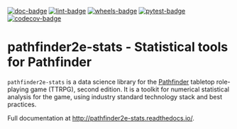[![doc-badge](https://readthedocs.org/projects/pathfinder2e-stats/badge/?version=latest)](https://readthedocs.org/projects/pathfinder2e-stats/builds/)
[![lint-badge](https://github.com/crusaderky/pathfinder2e_stats/actions/workflows/lint.yml/badge.svg)](https://github.com/crusaderky/pathfinder2e_stats/actions)
[![wheels-badge](https://github.com/crusaderky/pathfinder2e_stats/actions/workflows/wheels.yml/badge.svg)](https://github.com/crusaderky/pathfinder2e_stats/actions)
[![pytest-badge](https://github.com/crusaderky/pathfinder2e_stats/actions/workflows/pytest.yml/badge.svg)](https://github.com/crusaderky/pathfinder2e_stats/actions)
[![codecov-badge](https://codecov.io/gh/crusaderky/pathfinder2e_stats/branch/main/graph/badge.svg)](https://codecov.io/gh/crusaderky/pathfinder2e_stats/branch/main)

# pathfinder2e-stats - Statistical tools for Pathfinder

`pathfinder2e-stats` is a data science library for the
[Pathfinder](https://paizo.com/pathfinder/) tabletop role-playing game (TTRPG),
second edition. It is a toolkit for numerical statistical analysis for the game,
using industry standard technology stack and best practices.

Full documentation at http://pathfinder2e-stats.readthedocs.io/.
